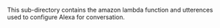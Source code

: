 This sub-directory contains the amazon lambda function and utterences used to configure Alexa for conversation.
